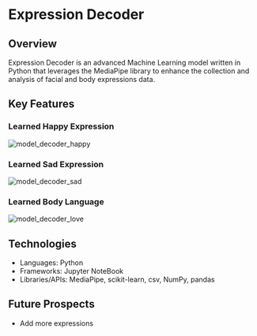 # Expression Decoder


## Overview
Expression Decoder is an advanced Machine Learning model written in Python that leverages the MediaPipe library to enhance the collection and analysis of facial and body expressions data.

## Key Features

### Learned Happy Expression

![model_decoder_happy](https://github.com/allonnam96/Expression-Decoder/assets/114129151/89206e43-dfc5-420f-8ac5-c66ecd0e81f7)

### Learned Sad Expression
![model_decoder_sad](https://github.com/allonnam96/Expression-Decoder/assets/114129151/8fc08141-8465-437e-aceb-a3d9ab959b30)

### Learned Body Language
![model_decoder_love](https://github.com/allonnam96/Expression-Decoder/assets/114129151/f04de1ca-f1dd-4867-8ed5-3dfd75199189)


## Technologies
+ Languages: Python
+ Frameworks: Jupyter NoteBook
+ Libraries/APIs: MediaPipe, scikit-learn, csv, NumPy, pandas


## Future Prospects
+ Add more expressions
